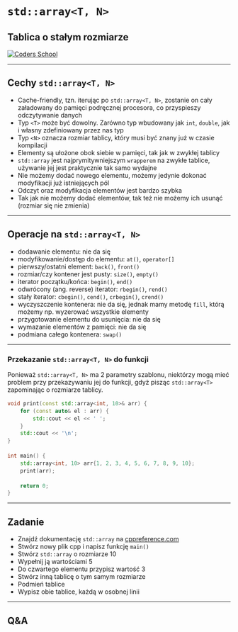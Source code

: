 <!-- .slide: data-background="#111111" -->

# `std::array<T, N>`

## Tablica o stałym rozmiarze

<a href="https://coders.school">
    <img width="500" data-src="../img/coders_school_logo.png" src="../img/coders_school_logo.png" alt="Coders School" class="plain">
</a>

___

## Cechy `std::array<T, N>`

* <!-- .element: class="fragment fade-in" --> Cache-friendly, tzn. iterując po <code>std::array&lt;T, N&gt;</code>, zostanie on cały załadowany do pamięci podręcznej procesora, co przyspieszy odczytywanie danych
* <!-- .element: class="fragment fade-in" --> Typ <code>&lt;T&gt;</code> może być dowolny. Zarówno typ wbudowany jak <code>int</code>, <code>double</code>, jak i własny zdefiniowany przez nas typ
* <!-- .element: class="fragment fade-in" --> Typ <code>&lt;N&gt;</code> oznacza rozmiar tablicy, który musi być znany już w czasie kompilacji
* <!-- .element: class="fragment fade-in" --> Elementy są ułożone obok siebie w pamięci, tak jak w zwykłej tablicy
* <!-- .element: class="fragment fade-in" --> <code>std::array</code> jest najprymitywniejszym <code>wrapperem</code> na zwykłe tablice, używanie jej jest praktycznie tak samo wydajne
* <!-- .element: class="fragment fade-in" --> Nie możemy dodać nowego elementu, możemy jedynie dokonać modyfikacji już istniejących pól
* <!-- .element: class="fragment fade-in" --> Odczyt oraz modyfikacja elementów jest bardzo szybka
* <!-- .element: class="fragment fade-in" --> Tak jak nie możemy dodać elementów, tak też nie możemy ich usunąć (rozmiar się nie zmienia)

___

## Operacje na `std::array<T, N>`

* <!-- .element: class="fragment fade-in" --> dodawanie elementu: nie da się
* <!-- .element: class="fragment fade-in" --> modyfikowanie/dostęp do elementu: <code>at()</code>, <code>operator[]</code>
* <!-- .element: class="fragment fade-in" --> pierwszy/ostatni element: <code>back()</code>, <code>front()</code>
* <!-- .element: class="fragment fade-in" --> rozmiar/czy kontener jest pusty: <code>size()</code>, <code>empty()</code>
* <!-- .element: class="fragment fade-in" --> iterator początku/końca: <code>begin()</code>, <code>end()</code>
* <!-- .element: class="fragment fade-in" --> odwrócony (ang. reverse) iterator: <code>rbegin()</code>, <code>rend()</code>
* <!-- .element: class="fragment fade-in" --> stały iterator: <code>cbegin()</code>, <code>cend()</code>, <code>crbegin()</code>, <code>crend()</code>
* <!-- .element: class="fragment fade-in" --> wyczyszczenie kontenera: nie da się, jednak mamy metodę <code>fill</code>, którą możemy np. wyzerować wszystkie elementy
* <!-- .element: class="fragment fade-in" --> przygotowanie elementu do usunięcia: nie da się
* <!-- .element: class="fragment fade-in" --> wymazanie elementów z pamięci: nie da się
* <!-- .element: class="fragment fade-in" --> podmiana całego kontenera: <code>swap()</code>

___

### Przekazanie `std::array<T, N>` do funkcji

Ponieważ `std::array<T, N>` ma 2 parametry szablonu, niektórzy mogą mieć problem przy przekazywaniu jej do funkcji, gdyż pisząc `std::array<T>` zapominając o rozmiarze tablicy.
<!-- .element: class="fragment fade-in" -->

```cpp []
void print(const std::array<int, 10>& arr) {
    for (const auto& el : arr) {
        std::cout << el << ' ';
    }
    std::cout << '\n';
}

int main() {
    std::array<int, 10> arr{1, 2, 3, 4, 5, 6, 7, 8, 9, 10};
    print(arr);

    return 0;
}
```
<!-- .element: class="fragment fade-in" -->

___

## Zadanie

* Znajdź dokumentację `std::array` na [cppreference.com](https://en.cppreference.com)
* Stwórz nowy plik cpp i napisz funkcję `main()`
* Stwórz `std::array` o rozmiarze 10
* Wypełnij ją wartościami 5
* Do czwartego elementu przypisz wartość 3
* Stwórz inną tablicę o tym samym rozmiarze
* Podmień tablice
* Wypisz obie tablice, każdą w osobnej linii

___

## Q&A
